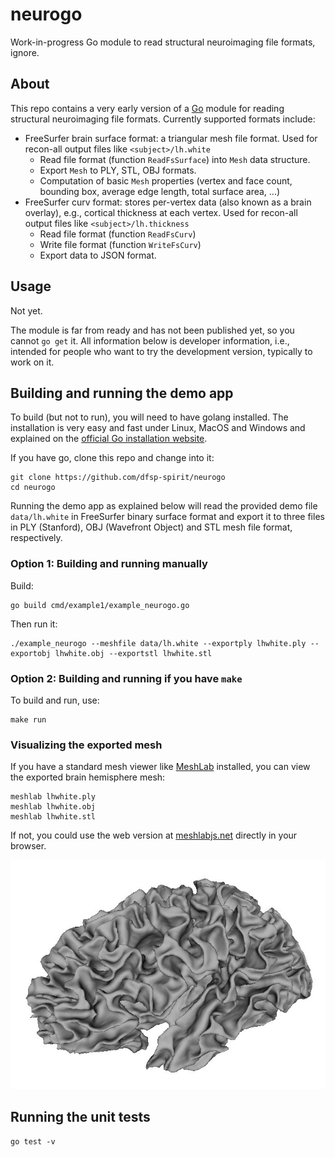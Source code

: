 # neurogo
Work-in-progress Go module to read structural neuroimaging file formats, ignore.

## About

This repo contains a very early version of a [Go](https://go.dev/) module for reading structural neuroimaging file formats. Currently supported formats include:

* FreeSurfer brain surface format: a triangular mesh file format. Used for recon-all output files like `<subject>/lh.white`
    - Read file format (function `ReadFsSurface`) into `Mesh` data structure.
    - Export `Mesh` to PLY, STL, OBJ formats.
    - Computation of basic `Mesh` properties (vertex and face count, bounding box, average edge length, total surface area, ...)
* FreeSurfer curv format: stores per-vertex data (also known as a brain overlay), e.g., cortical thickness at each vertex. Used for recon-all output files like `<subject>/lh.thickness`
    - Read file format (function `ReadFsCurv`)
    - Write file format (function `WriteFsCurv`)
    - Export data to JSON format.


## Usage

Not yet.

The module is far from ready and has not been published yet, so you cannot `go get` it. All information below is developer information, i.e., intended for people who want to try the development version, typically to work on it.


## Building and running the demo app

To build (but not to run), you will need to have golang installed. The installation is very easy and fast under Linux, MacOS and Windows and explained on the [official Go installation website](https://go.dev/doc/install).

If you have go, clone this repo and change into it:

```shell
git clone https://github.com/dfsp-spirit/neurogo
cd neurogo
```

Running the demo app as explained below will read the provided demo file `data/lh.white` in FreeSurfer binary surface format and export it to three files in PLY (Stanford), OBJ (Wavefront Object) and STL mesh file format, respectively.


### Option 1: Building and running manually

Build:

```shell
go build cmd/example1/example_neurogo.go
```

Then run it:

```shell
./example_neurogo --meshfile data/lh.white --exportply lhwhite.ply --exportobj lhwhite.obj --exportstl lhwhite.stl
```


### Option 2: Building and running if you have `make`

To build and run, use:

```shell
make run
```

### Visualizing the exported mesh


If you have a standard mesh viewer like [MeshLab](https://www.meshlab.net/) installed, you can view the exported brain hemisphere mesh:

```shell
meshlab lhwhite.ply
meshlab lhwhite.obj
meshlab lhwhite.stl
```

If not, you could use the web version at [meshlabjs.net](http://www.meshlabjs.net/) directly in your browser.

![Vis](./lhwhite.jpg?raw=true "Visualization of the demo brain mesh.")


## Running the unit tests

```shell
go test -v
```

